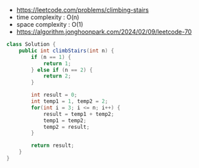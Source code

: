 - https://leetcode.com/problems/climbing-stairs
- time complexity : O(n)
- space complexity : O(1)
- https://algorithm.jonghoonpark.com/2024/02/09/leetcode-70

```java
class Solution {
    public int climbStairs(int n) {
        if (n == 1) {
            return 1;
        } else if (n == 2) {
            return 2;
        }

        int result = 0;
        int temp1 = 1, temp2 = 2;
        for(int i = 3; i <= n; i++) {
            result = temp1 + temp2;
            temp1 = temp2;
            temp2 = result;
        }

        return result;
    }
}
```
